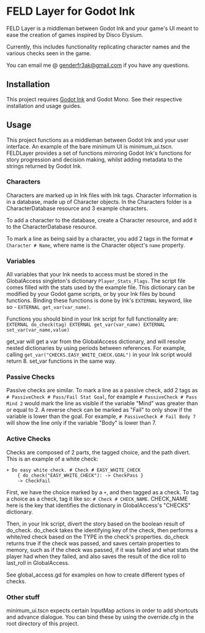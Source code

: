 # FELD Layer for Godot Ink

FELD Layer is a middleman between Godot Ink and your game's UI meant to ease the creation of games
inspired by Disco Elysium.

Currently, this includes functionality replicating character names and the various checks seen in the game.

You can email me @ genderfr3ak@gmail.com if you have any questions.

## Installation

This project requires [Godot Ink](https://github.com/paulloz/godot-ink) and Godot Mono. See their
respective installation and usage guides.

## Usage

This project functions as a middleman between Godot Ink and your user interface. An example of the
bare minimum UI is minimum_ui.tscn. FELDLayer provides a set of functions mirroring Godot Ink's
functions for story progression and decision making, whilst adding metadata to the strings returned by
Godot Ink.

### Characters

Characters are marked up in Ink files with Ink tags. Character information is in a database, made up of
Character objects. In the Characters folder is a CharacterDatabase resource and 3 example characters.

To add a character to the database, create a Character resource, and add it to the CharacterDatabase
resource.

To mark a line as being said by a character, you add 2 tags in the format ``# Character # Name``, where
name is the Character object's ``name`` property.


### Variables

All variables that your Ink needs to access must be stored in the GlobalAccess singleton's dictionary
``Player_Stats_Flags``. The script file comes filled with the stats used by the example file. This
dictionary can be modified by your Godot game scripts, or by your Ink files by bound functions. Binding these
functions is done by Ink's ``EXTERNAL`` keyword, like so - ``EXTERNAL get_var(var_name)``.

Functions you should bind in your Ink script for full functionality are:
	```EXTERNAL do_check(tag)
	EXTERNAL get_var(var_name)
	EXTERNAL set_var(var_name,value)```

get_var will get a var from the GlobalAccess dictionary, and will resolve nested dictionaries
by using periods between references. For example, calling ``get_var("CHECKS.EASY_WHITE_CHECK.GOAL")``
in your Ink script would return 8. set_var functions in the same way.

### Passive Checks

Passive checks are similar. To mark a line as a passive check, add 2 tags as ``# PassiveCheck # Pass/Fail Stat Goal``,
for example ``# PassiveCheck # Pass Mind 2`` would mark the line as visible if the variable "Mind" was greater than
or equal to 2. A reverse check can be marked as "Fail" to only show if the variable is lower than the goal. For
example, ``# PassiveCheck # Fail Body 7`` will show the line only if the variable "Body" is lower than 7.

### Active Checks

Checks are composed of 2 parts, the tagged choice, and the path divert. This is an
example of a white check:

	+ Do easy white check. # Check # EASY_WHITE_CHECK
		{ do_check("EASY_WHITE_CHECK"): -> CheckPass }
		-> CheckFail

First, we have the choice marked by a ``+``, and then tagged as a check. To tag a choice as a check,
tag it like so: ``# Check # CHECK_NAME``. CHECK_NAME here is the key that identifies the dictionary
in GlobalAccess's "CHECKS" dictionary.

Then, in your Ink script, divert the story based on the boolean result of do_check. do_check takes the
identifying key of the check, then performs a white/red check based on the TYPE in the check's properties.
do_check returns true if the check was passed, and saves certain properties to memory, such as
if the check was passed, if it was failed and what stats the player had when they failed, and
also saves the result of the dice roll to last_roll in GlobalAccess.

See global_access.gd for examples on how to create different types of checks.

### Other stuff

minimum_ui.tscn expects certain InputMap actions in order to add shortcuts and advance dialogue.
You can bind these by using the override.cfg in the root directory of this project.
